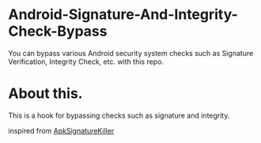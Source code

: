 # Android-Signature-And-Integrity-Check-Bypass
You can bypass various Android security system checks such as Signature Verification, Integrity Check, etc. with this repo.
# About this.
This is a hook for bypassing checks such as signature and integrity.

inspired from [ApkSignatureKiller](https://github.com/L-JINBIN/ApkSignatureKiller)
